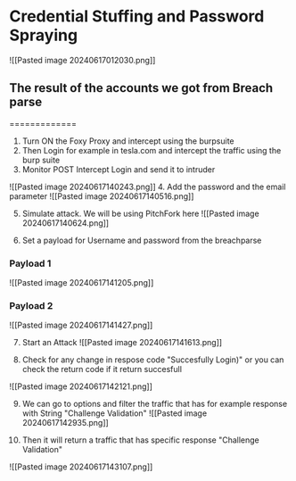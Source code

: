 
# Credential Stuffing and Password Spraying


![[Pasted image 20240617012030.png]]

## The result of the accounts we got from Breach parse

=============

1. Turn ON the Foxy Proxy and intercept using the burpsuite
2. Then Login for example in tesla.com and intercept the traffic using the burp suite
3. Monitor POST Intercept Login and send it to intruder

![[Pasted image 20240617140243.png]]
4. Add the password and the email parameter
![[Pasted image 20240617140516.png]]

5. Simulate attack. We will be using PitchFork here
![[Pasted image 20240617140624.png]]

6. Set a payload for Username and password from the breachparse
### Payload 1

![[Pasted image 20240617141205.png]]

### Payload 2

![[Pasted image 20240617141427.png]]

7. Start an Attack
![[Pasted image 20240617141613.png]]

8. Check for any change in respose code "Succesfully Login)" or you can check the return code if it return succesfull

![[Pasted image 20240617142121.png]]

9. We can go to options and filter the traffic that has for example response with String "Challenge Validation"
![[Pasted image 20240617142935.png]]

10. Then it will return a traffic that has specific response "Challenge Validation"

![[Pasted image 20240617143107.png]]